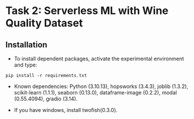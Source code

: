 # Task 2: Serverless ML with Wine Quality Dataset

## Installation

- To install dependent packages, activate the experimental environment and type: <br>

```
pip install -r requirements.txt
```

- Known dependencies: Python (3.10.13), hopsworks (3.4.3), joblib (1.3.2), scikit-learn (1.1.1), seaborn (0.13.0), dataframe-image (0.2.2), modal (0.55.4094), gradio (3.14).

- If you have windows, install twofish(0.3.0).
